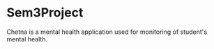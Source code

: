 # Sem3Project
Chetna is a mental health application used for monitoring of student's mental health.
